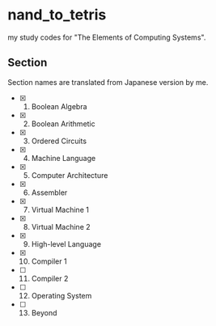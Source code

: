 # nand_to_tetris
my study codes for "The Elements of Computing Systems".

## Section
Section names are translated from Japanese version by me.

- [x] 1. Boolean Algebra
- [x] 2. Boolean Arithmetic
- [x] 3. Ordered Circuits
- [x] 4. Machine Language
- [x] 5. Computer Architecture
- [x] 6. Assembler
- [x] 7. Virtual Machine 1
- [x] 8. Virtual Machine 2
- [x] 9. High-level Language
- [x] 10. Compiler 1
- [ ] 11. Compiler 2
- [ ] 12. Operating System
- [ ] 13. Beyond 
